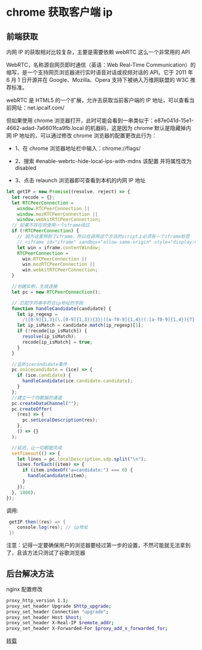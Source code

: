 # chrome 获取客户端 ip

## 前端获取

内网 IP 的获取相对比较复杂，主要是需要依赖 webRTC 这么一个非常用的 API

WebRTC，名称源自网页即时通信（英语：Web Real-Time Communication）的缩写，是一个支持网页浏览器进行实时语音对话或视频对话的 API。它于 2011 年 6 月 1 日开源并在 Google、Mozilla、Opera 支持下被纳入万维网联盟的 W3C 推荐标准。

webRTC 是 HTML5 的一个扩展，允许去获取当前客户端的 IP 地址，可以查看当前网址：net.ipcalf.com/

但如果使用 chrome 浏览器打开，此时可能会看到一串类似于：e87e041d-15e1-4662-adad-7a6601fca9fb.local 的机器码，这是因为 chrome 默认是隐藏掉内网 IP 地址的，可以通过修改 chrome 浏览器的配置更改此行为：

- 1、在 chrome 浏览器地址栏中输入：chrome://flags/

- 2、搜索 #enable-webrtc-hide-local-ips-with-mdns 该配置 并将属性改为 disabled

- 3、点击 relaunch 浏览器即可查看到本机的内网 IP 地址

```js
let getIP = new Promise((resolve, reject) => {
  let recode = {};
  let RTCPeerConnection =
    window.RTCPeerConnection ||
    window.mozRTCPeerConnection ||
    window.webkitRTCPeerConnection;
  // 如果不存在则使用一个iframe绕过
  if (!RTCPeerConnection) {
    // 因为这里用到了iframe，所以在调用这个方法的script上必须有一个iframe标签
    // <iframe id="iframe" sandbox="allow-same-origin" style="display:none;"></iframe>
    let win = iframe.contentWindow;
    RTCPeerConnection =
      win.RTCPeerConnection ||
      win.mozRTCPeerConnection ||
      win.webkitRTCPeerConnection;
  }

  //创建实例，生成连接
  let pc = new RTCPeerConnection();

  // 匹配字符串中符合ip地址的字段
  function handleCandidate(candidate) {
    let ip_regexp =
      /([0-9]{1,3}(\.[0-9]{1,3}){3}|([a-f0-9]{1,4}((:[a-f0-9]{1,4}){7}|:+[a-f0-9]{1,4}){6}))/;
    let ip_isMatch = candidate.match(ip_regexp)[1];
    if (!recode[ip_isMatch]) {
      resolve(ip_isMatch);
      recode[ip_isMatch] = true;
    }
  }

  //监听icecandidate事件
  pc.onicecandidate = (ice) => {
    if (ice.candidate) {
      handleCandidate(ice.candidate.candidate);
    }
  };
  //建立一个伪数据的通道
  pc.createDataChannel("");
  pc.createOffer(
    (res) => {
      pc.setLocalDescription(res);
    },
    () => {}
  );

  //延迟，让一切都能完成
  setTimeout(() => {
    let lines = pc.localDescription.sdp.split("\n");
    lines.forEach((item) => {
      if (item.indexOf("a=candidate:") === 0) {
        handleCandidate(item);
      }
    });
  }, 1000);
});
```

调用:

```csharp
 getIP.then((res) => {
    console.log(res); // ip地址
 })
```

注意：记得一定要确保用户的浏览器要经过第一步的设置，不然可能就无法拿到了，且该方法只测试了谷歌浏览器

## 后台解决方法

nginx 配置修改

```bash
proxy_http_version 1.1;
proxy_set_header Upgrade $http_upgrade;
proxy_set_header Connection "upgrade";
proxy_set_header Host $host;
proxy_set_header X-Real-IP $remote_addr;
proxy_set_header X-Forwarded-For $proxy_add_x_forwarded_for;
```

[转载](https://www.jianshu.com/p/7ec601f9c02a)
